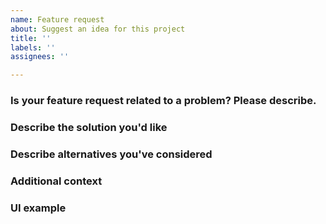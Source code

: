 ```yaml
---
name: Feature request
about: Suggest an idea for this project
title: ''
labels: ''
assignees: ''

---
```


### Is your feature request related to a problem? Please describe.
<!---A clear and concise description of what the problem is. Ex. I'm always frustrated when [...] -->

### Describe the solution you'd like
<!---A clear and concise description of what you want to happen. -->

### Describe alternatives you've considered
<!---A clear and concise description of any alternative solutions or features you've considered. -->

### Additional context
<!---Add any other context or screenshots about the feature request here. -->

### UI example
<!--- Add figma ui desing image -->

